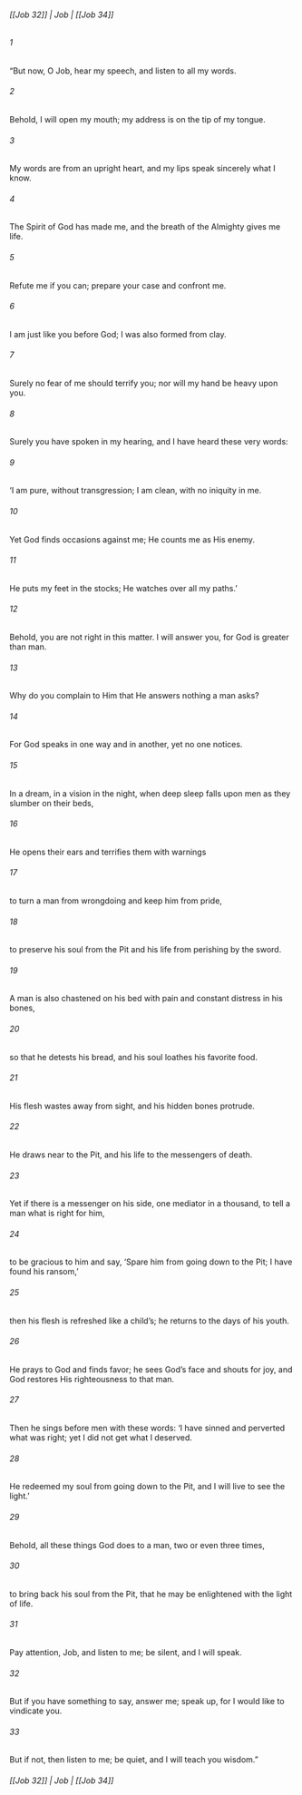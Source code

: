 ###### [[Job 32]] | Job | [[Job 34]]

###### 1
“But now, O Job, hear my speech, and listen to all my words.
###### 2
Behold, I will open my mouth; my address is on the tip of my tongue.
###### 3
My words are from an upright heart, and my lips speak sincerely what I know.
###### 4
The Spirit of God has made me, and the breath of the Almighty gives me life.
###### 5
Refute me if you can; prepare your case and confront me.
###### 6
I am just like you before God; I was also formed from clay.
###### 7
Surely no fear of me should terrify you; nor will my hand be heavy upon you.
###### 8
Surely you have spoken in my hearing, and I have heard these very words:
###### 9
‘I am pure, without transgression; I am clean, with no iniquity in me.
###### 10
Yet God finds occasions against me; He counts me as His enemy.
###### 11
He puts my feet in the stocks; He watches over all my paths.’
###### 12
Behold, you are not right in this matter. I will answer you, for God is greater than man.
###### 13
Why do you complain to Him that He answers nothing a man asks?
###### 14
For God speaks in one way and in another, yet no one notices.
###### 15
In a dream, in a vision in the night, when deep sleep falls upon men as they slumber on their beds,
###### 16
He opens their ears and terrifies them with warnings
###### 17
to turn a man from wrongdoing and keep him from pride,
###### 18
to preserve his soul from the Pit and his life from perishing by the sword.
###### 19
A man is also chastened on his bed with pain and constant distress in his bones,
###### 20
so that he detests his bread, and his soul loathes his favorite food.
###### 21
His flesh wastes away from sight, and his hidden bones protrude.
###### 22
He draws near to the Pit, and his life to the messengers of death.
###### 23
Yet if there is a messenger on his side, one mediator in a thousand, to tell a man what is right for him,
###### 24
to be gracious to him and say, ‘Spare him from going down to the Pit; I have found his ransom,’
###### 25
then his flesh is refreshed like a child’s; he returns to the days of his youth.
###### 26
He prays to God and finds favor; he sees God’s face and shouts for joy, and God restores His righteousness to that man.
###### 27
Then he sings before men with these words: ‘I have sinned and perverted what was right; yet I did not get what I deserved.
###### 28
He redeemed my soul from going down to the Pit, and I will live to see the light.’
###### 29
Behold, all these things God does to a man, two or even three times,
###### 30
to bring back his soul from the Pit, that he may be enlightened with the light of life.
###### 31
Pay attention, Job, and listen to me; be silent, and I will speak.
###### 32
But if you have something to say, answer me; speak up, for I would like to vindicate you.
###### 33
But if not, then listen to me; be quiet, and I will teach you wisdom.”

###### [[Job 32]] | Job | [[Job 34]]
